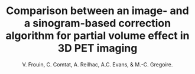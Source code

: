 ---
author: V. Frouin, C. Comtat, A. Reilhac, A.C. Evans, & M.-C. Gregoire.
title: Comparison between an image- and a sinogram-based correction algorithm for partial volume effect in 3D PET imaging
year: 2000
type: inproceedings
booktitle: IEEE Nuclear Science Symposium and Medical Imaging Conference
volume: 3
---